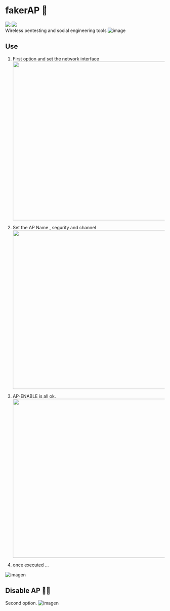 # fakerAP 👹

<img src="https://img.shields.io/badge/builded-arch-t?style=for-the-badge&logo=arch-linux&color=darkgreen&logoColor=green&labelColor=black">  <img src="https://img.shields.io/badge/category-wireless-t?style=for-the-badge&logo=python&color=darkred&logoColor=darkred&labelColor=black"><br>
Wireless pentesting and social engineering tools
![image](https://github.com/mrx04programmer/fakerAP/assets/46001898/a8f524d3-a7e8-4bd6-895b-5d45c89eea6a)

## Use
1. First option and set the network interface<br>
   <img src="https://github.com/mrx04programmer/fakerAP/assets/46001898/9f61da14-750b-4a3e-b867-a1ea62cd43ce" width="500">
   
2. Set the AP Name , segurity and channel<br>
   <img src="https://github.com/mrx04programmer/fakerAP/assets/46001898/b45221b3-af10-4939-b2e2-3b5b3af713b5" width="500">
   
3. AP-ENABLE is all ok.<br>
   <img src="https://github.com/mrx04programmer/fakerAP/assets/46001898/086441e1-2ff1-4bd7-b87f-5907fcd86798" width="500">

4. once executed ...

![imagen](https://github.com/mrx04programmer/fakerAP/assets/46001898/dece8b50-7a0c-422b-94a8-4f0d65e39671)


## Disable AP 👹🚫
Second option.
![imagen](https://github.com/mrx04programmer/fakerAP/assets/46001898/0e3fc14c-83b8-4b7f-b740-09b3251eb80f)



